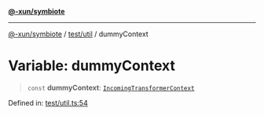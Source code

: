 [**@-xun/symbiote**](../../../README.md)

***

[@-xun/symbiote](../../../README.md) / [test/util](../README.md) / dummyContext

# Variable: dummyContext

> `const` **dummyContext**: [`IncomingTransformerContext`](../../../src/assets/type-aliases/IncomingTransformerContext.md)

Defined in: [test/util.ts:54](https://github.com/Xunnamius/symbiote/blob/421daaf5e320e2f5d7cb32f23e410fefd48b6891/test/util.ts#L54)
